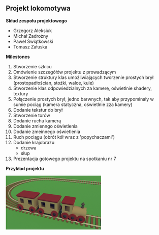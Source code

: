 ## Projekt lokomotywa

**Skład zespołu projektowego**
* Grzegorz Aleksiuk
* Michał Zadrożny
* Paweł Świątkowski
* Tomasz Załuska

**Milestones**
1. Stworzenie szkicu
2. Omówienie szczegółów projektu z prowadzącym
3. Stworzenie struktury klas umożliwiających tworzenie prostych brył (prostopadłościan, stożki, walce, kule)
4. Stworzenie klas odpowiedzialnych za kamerę, oświetlnie shadery, textury
5. Połączenie prostych brył, jedno barwnych, tak aby przypominały w sumie pociąg (kamera statyczna, oświetlnie zza kamery)
6. Dodanie tekstur do brył
7. Stworzenie torów
8. Dodanie ruchu kamerą 
9. Dodanie zmienngo oświetlenia
10. Dodanie zmeinnego oświetlenia
11. Ruch pociągu (obrót kół wraz z 'popychaczami')
12. Dodanie krajobrazu
    * drzewa
    * słup
13. Prezentacja gotowego projektu na spotkaniu nr 7

**Przykład projektu**

 <img src="/przyklad/train.jpg" alt="drawing" width="300"/>